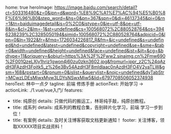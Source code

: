 home: true
heroImage: https://image.baidu.com/search/detail?ct=503316480&z=0&ipn=d&word=%E8%9C%A1%E7%AC%94%E5%B0%8F%E6%96%B0&step_word=&hs=0&pn=367&spn=0&di=46137345&pi=0&rn=1&tn=baiduimagedetail&is=0%2C0&istype=0&ie=utf-8&oe=utf-8&in=&cl=2&lm=-1&st=undefined&cs=100568072%2C880528764&os=3946238239%2C3285050194&simid=100568072%2C880528764&adpicid=0&lpn=0&ln=1922&fr=&fmq=1726034226817_R&fm=&ic=undefined&s=undefined&hd=undefined&latest=undefined&copyright=undefined&se=&sme=&tab=0&width=undefined&height=undefined&face=undefined&ist=&jit=&cg=&bdtype=11&oriquery=&objurl=https%3A%2F%2Fww2.sinaimg.cn%2Fmw690%2F001QzeLXly1hriz1gwon4j60zu0zkn3602.jpg&fromurl=ippr_z2C%24qAzdH3FAzdH3Fojtk5_z%26e3Bv54AzdH3F8mldlaac0nAzdH3FO4V2yaTLW&gsm=168&rpstart=0&rpnum=0&islist=&querylist=&nojc=undefined&dyTabStr=MCwzLDEsMiwxMyw3LDYsNSwxMiw5&lid=6797708506052374938
heroText: 林中一点夕
tagline: 前端 修炼手册
actionText: 开始学习 →
actionLink: ./1.vue/vue入门/
features:
- title: 纯原创
  details: 只做代码的搬运工，林哥纯手敲，纯原创教程。
- title: 成系列
  details: 成系列的教程合集，告别碎片化学习，前端 学习一步到位！
- title: 有案例
  details: 及时关注博客获取文档更新通知！
footer: 关注博客，领取XXXXX项目实战资料！